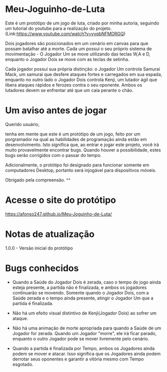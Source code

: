 # Meu-Joguinho-de-Luta
Este é um protótipo de um jogo de luta, criado por minha autoria, seguindo um tutorial do youtube para a realização do projeto. (Link:https://www.youtube.com/watch?v=vyqbNFMDRGQ)

Dois jogadores são posicionados em um cenário em canvas para que possam batalhar até a morte. Cada um possui o seu próprio sistema de movimentação - O Jogador Um se move utilizando das teclas W,A e D, enquanto o Jogador Dois se move com as teclas de setinha. 

Cada jogador possui sua própria distinção: o Jogador Um controla Samurai Mack, um samurai que desfere ataques fortes e carregados em sua espada, enquanto no outro lado o Jogador Dois controla Kenji, um lutador ágil que libera ataques rápidos e ferozes contra o seu oponente. Ambos os lutadores devem se enfrentar até que um caia perante o chão.

# Um aviso antes de jogar

Querido usuário,

tenha em mente que este é um protótipo de um jogo, feito por um porgramador na qual as habilidades de programação ainda estão em desenvolvimento. Isto significa que, ao entrar e jogar este projeto, você irá muito provavelmente encontrar bugs. Quando houver a possibilidade, estes bugs serão corrigidos com o passar do tempo.

Adicionalmente, o protótipo foi designado para funcionar somente em computadores Desktop, portanto será injogável para dispositivos móveis.

Obrigado pela compreensão. ^^

# Acesse o site do protótipo

https://afonso247.github.io/Meu-Joguinho-de-Luta/

# Notas de atualização

1.0.0 - Versão inicial do protótipo

# Bugs conhecidos

- Quando a Saúde do Jogador Dois é zerada, caso o tempo do jogo ainda esteja presente, a partida não é finalizada, e ambos os jogadores continuarão se movendo. Somente quando o Jogador Dois, com a Saúde zerada e o tempo ainda presente, atingir o Jogador Um que a partida é finalizada.

- Não há um efeito visual distintivo de Kenji(Jogador Dois) ao sofrer um ataque.

- Não há uma animação de morte apropriada para quando a Saúde de um Jogador for zerada. Quando um Jogador "morre", ele irá ficar parado, enquanto o outro Jogador pode se mover livremente pelo cenário.

- Quando a partida é finalizada por Tempo, ambos os Jogadores ainda podem se mover e atacar. Isso significa que os Jogadores ainda podem derrotar seus oponentes e garantir a vitória mesmo com Tempo esgotado.
